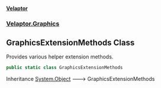 #### [Velaptor](index.md 'index')
### [Velaptor.Graphics](Velaptor.Graphics.md 'Velaptor.Graphics')

## GraphicsExtensionMethods Class

Provides various helper extension methods.

```csharp
public static class GraphicsExtensionMethods
```

Inheritance [System.Object](https://docs.microsoft.com/en-us/dotnet/api/System.Object 'System.Object') &#129106; GraphicsExtensionMethods